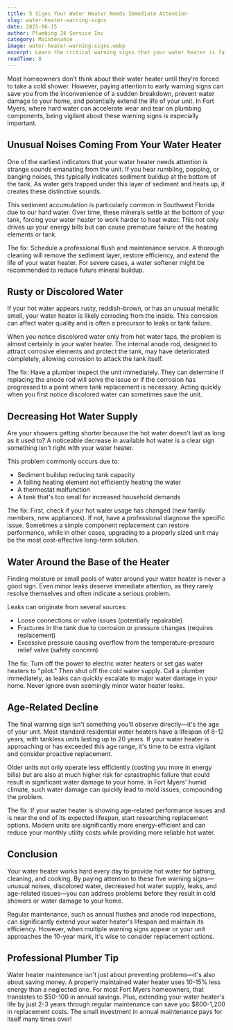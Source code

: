```yaml
---
title: 5 Signs Your Water Heater Needs Immediate Attention
slug: water-heater-warning-signs
date: 2025-06-15
author: Plumbing 24 Service Inc
category: Maintenance
image: water-heater-warning-signs.webp
excerpt: Learn the critical warning signs that your water heater is failing and what steps you should take to avoid costly emergencies and water damage in your Fort Myers home.
readTime: 8
---
```


Most homeowners don't think about their water heater until they're forced to take a cold shower. However, paying attention to early warning signs can save you from the inconvenience of a sudden breakdown, prevent water damage to your home, and potentially extend the life of your unit. In Fort Myers, where hard water can accelerate wear and tear on plumbing components, being vigilant about these warning signs is especially important.

## Unusual Noises Coming From Your Water Heater

One of the earliest indicators that your water heater needs attention is strange sounds emanating from the unit. If you hear rumbling, popping, or banging noises, this typically indicates sediment buildup at the bottom of the tank. As water gets trapped under this layer of sediment and heats up, it creates these distinctive sounds.

This sediment accumulation is particularly common in Southwest Florida due to our hard water. Over time, these minerals settle at the bottom of your tank, forcing your water heater to work harder to heat water. This not only drives up your energy bills but can cause premature failure of the heating elements or tank.

The fix: Schedule a professional flush and maintenance service. A thorough cleaning will remove the sediment layer, restore efficiency, and extend the life of your water heater. For severe cases, a water softener might be recommended to reduce future mineral buildup.

## Rusty or Discolored Water

If your hot water appears rusty, reddish-brown, or has an unusual metallic smell, your water heater is likely corroding from the inside. This corrosion can affect water quality and is often a precursor to leaks or tank failure.

When you notice discolored water only from hot water taps, the problem is almost certainly in your water heater. The internal anode rod, designed to attract corrosive elements and protect the tank, may have deteriorated completely, allowing corrosion to attack the tank itself.

The fix: Have a plumber inspect the unit immediately. They can determine if replacing the anode rod will solve the issue or if the corrosion has progressed to a point where tank replacement is necessary. Acting quickly when you first notice discolored water can sometimes save the unit.

## Decreasing Hot Water Supply

Are your showers getting shorter because the hot water doesn't last as long as it used to? A noticeable decrease in available hot water is a clear sign something isn't right with your water heater.

This problem commonly occurs due to:
- Sediment buildup reducing tank capacity
- A failing heating element not efficiently heating the water
- A thermostat malfunction
- A tank that's too small for increased household demands

The fix: First, check if your hot water usage has changed (new family members, new appliances). If not, have a professional diagnose the specific issue. Sometimes a simple component replacement can restore performance, while in other cases, upgrading to a properly sized unit may be the most cost-effective long-term solution.

## Water Around the Base of the Heater

Finding moisture or small pools of water around your water heater is never a good sign. Even minor leaks deserve immediate attention, as they rarely resolve themselves and often indicate a serious problem.

Leaks can originate from several sources:
- Loose connections or valve issues (potentially repairable)
- Fractures in the tank due to corrosion or pressure changes (requires replacement)
- Excessive pressure causing overflow from the temperature-pressure relief valve (safety concern)

The fix: Turn off the power to electric water heaters or set gas water heaters to "pilot." Then shut off the cold water supply. Call a plumber immediately, as leaks can quickly escalate to major water damage in your home. Never ignore even seemingly minor water heater leaks.

## Age-Related Decline

The final warning sign isn't something you'll observe directly—it's the age of your unit. Most standard residential water heaters have a lifespan of 8-12 years, with tankless units lasting up to 20 years. If your water heater is approaching or has exceeded this age range, it's time to be extra vigilant and consider proactive replacement.

Older units not only operate less efficiently (costing you more in energy bills) but are also at much higher risk for catastrophic failure that could result in significant water damage to your home. In Fort Myers' humid climate, such water damage can quickly lead to mold issues, compounding the problem.

The fix: If your water heater is showing age-related performance issues and is near the end of its expected lifespan, start researching replacement options. Modern units are significantly more energy-efficient and can reduce your monthly utility costs while providing more reliable hot water.

## Conclusion

Your water heater works hard every day to provide hot water for bathing, cleaning, and cooking. By paying attention to these five warning signs—unusual noises, discolored water, decreased hot water supply, leaks, and age-related issues—you can address problems before they result in cold showers or water damage to your home.

Regular maintenance, such as annual flushes and anode rod inspections, can significantly extend your water heater's lifespan and maintain its efficiency. However, when multiple warning signs appear or your unit approaches the 10-year mark, it's wise to consider replacement options.

## Professional Plumber Tip

Water heater maintenance isn't just about preventing problems—it's also about saving money. A properly maintained water heater uses 10-15% less energy than a neglected one. For most Fort Myers homeowners, that translates to $50-100 in annual savings. Plus, extending your water heater's life by just 2-3 years through regular maintenance can save you $800-1,200 in replacement costs. The small investment in annual maintenance pays for itself many times over!